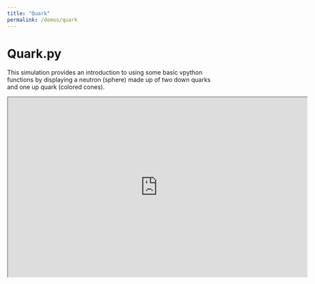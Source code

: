 ```yaml
---
title: "Quark"
permalink: /demos/quark
---
```


# Quark.py
This simulation provides an introduction to using some basic vpython functions by displaying a neutron (sphere) made up of two down quarks and one up quark (colored cones).

<iframe src="https://veprice.github.io/contemp_physics/Fall/quark" width="700" height="420"></iframe>
